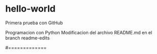 # hello-world
Primera prueba con GitHub

Programacion con Python
Modificacion del archivo README.md en el branch readme-edits

#=============

